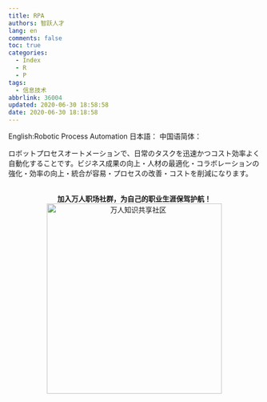 ```yaml
---
title: RPA
authors: 智跃人才
lang: en
comments: false
toc: true
categories:
  - Index
  - R
  - P
tags:
  - 信息技术
abbrlink: 36004
updated: 2020-06-30 18:58:58
date: 2020-06-30 18:18:58
---
```


English:Robotic Process Automation
日本語：
中国语简体：

ロボットプロセスオートメーションで、日常のタスクを迅速かつコスト効率よく自動化することです。ビジネス成果の向上・人材の最適化・コラボレーションの強化・効率の向上・統合が容易・プロセスの改善・コストを削減になります。


<br>

<center>
<b>加入万人职场社群，为自己的职业生涯保驾护航！</b>

<br>

 <img src="/assets/img/dingding/dingding-group-life.jpg" width = "350" height = "380" alt="万人知识共享社区" align=center />

</center>

